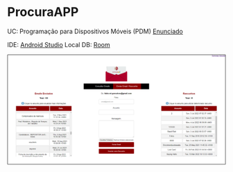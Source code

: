 # ProcuraAPP

UC: Programação para Dispositivos Móveis (PDM)
[Enunciado](https://github.com/FabiomtGoncalves/ProcuraAPP/blob/master/PDM_enunciado_TP_2021_2022.pdf)


IDE: [Android Studio](https://developer.android.com/studio)
Local DB: [Room](https://developer.android.com/training/data-storage/room)

![About the app](https://github.com/FabiomtGoncalves/ESTIGmail-React/blob/master/imgs/homepage.png)
